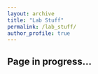 ```yaml
---
layout: archive
title: "Lab Stuff"
permalink: /lab_stuff/
author_profile: true
---
```


<h2>Page in progress...</h2>

<!--Notes:
bioinformatics:
    - alice documentation
    - how to set up a github profile
    - how to upload data to NCBI
    - snakemake

paper writing:
    - overleaf

General project management:
    - gannt chart
    - google scholar alerts
    -->
